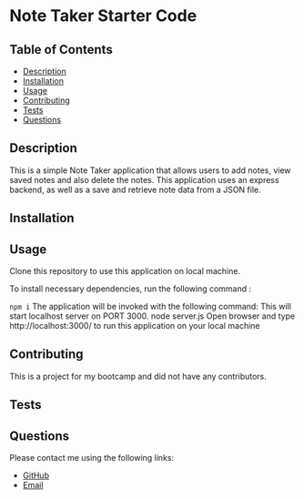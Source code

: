 # Note Taker Starter Code

## Table of Contents

* [Description](#description)
* [Installation](#installation)
* [Usage](#usage)
* [Contributing](#contributing)
* [Tests](#tests)
* [Questions](#questions)


## Description
This is a simple Note Taker application that allows users to add notes, view saved notes and also delete the notes. This application uses an express backend, as well as a save and retrieve note data from a JSON file.

## Installation


## Usage
Clone this repository to use this application on local machine.

To install necessary dependencies, run the following command :

`npm i`
The application will be invoked with the following command: This will start localhost server on PORT 3000.
node server.js
Open browser and type http://localhost:3000/ to run this application on your local machine

## Contributing
This is a project for my bootcamp and did not have any contributors.

## Tests


## Questions
 Please contact me using the following links:
   * [GitHub](https://github.com/mflangian13)
   * [Email](mailto:mflanigantwualumn@gmail.com)





